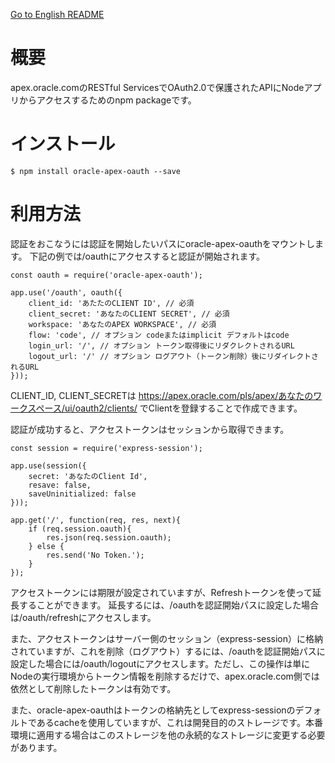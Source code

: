 [Go to English README](./README.en.md)

# 概要

apex.oracle.comのRESTful ServicesでOAuth2.0で保護されたAPIにNodeアプリからアクセスするためのnpm packageです。

# インストール

```
$ npm install oracle-apex-oauth --save
```

# 利用方法

認証をおこなうには認証を開始したいパスにoracle-apex-oauthをマウントします。
下記の例では/oauthにアクセスすると認証が開始されます。

```
const oauth = require('oracle-apex-oauth');

app.use('/oauth', oauth({
    client_id: 'あたたのCLIENT ID', // 必須
    client_secret: 'あなたのCLIENT SECRET', // 必須
    workspace: 'あなたのAPEX WORKSPACE', // 必須
    flow: 'code', // オプション codeまたはimplicit デフォルトはcode
    login_url: '/', // オプション トークン取得後にリダクレクトされるURL
    logout_url: '/' // オプション ログアウト（トークン削除）後にリダイレクトされるURL
}));
```

CLIENT_ID, CLIENT_SECRETは https://apex.oracle.com/pls/apex/あなたのワークスペース/ui/oauth2/clients/ でClientを登録することで作成できます。

認証が成功すると、アクセストークンはセッションから取得できます。

```
const session = require('express-session');

app.use(session({
    secret: 'あなたのClient Id',
    resave: false,
    saveUninitialized: false
}));

app.get('/', function(req, res, next){
    if (req.session.oauth){
        res.json(req.session.oauth);
    } else {
        res.send('No Token.');
    }
});
```

アクセストークンには期限が設定されていますが、Refreshトークンを使って延長することができます。
延長するには、/oauthを認証開始パスに設定した場合は/oauth/refreshにアクセスします。

また、アクセストークンはサーバー側のセッション（express-session）に格納されていますが、これを削除（ログアウト）するには、/oauthを認証開始パスに設定した場合には/oauth/logoutにアクセスします。ただし、この操作は単にNodeの実行環境からトークン情報を削除するだけで、apex.oracle.com側では依然として削除したトークンは有効です。

また、oracle-apex-oauthはトークンの格納先としてexpress-sessionのデフォルトであるcacheを使用していますが、これは開発目的のストレージです。本番環境に適用する場合はこのストレージを他の永続的なストレージに変更する必要があります。
